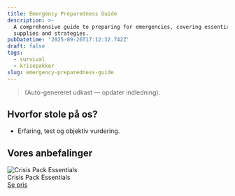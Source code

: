 ```yaml
---
title: Emergency Preparedness Guide
description: >-
  A comprehensive guide to preparing for emergencies, covering essential
  supplies and strategies.
pubDatetime: '2025-09-26T17:12:32.742Z'
draft: false
tags:
  - survival
  - krisepakker
slug: emergency-preparedness-guide
---
```

> (Auto-genereret udkast — opdater indledning).

## Hvorfor stole på os?
- Erfaring, test og objektiv vurdering.

## Vores anbefalinger


<!-- Auto: Affiliate-kort fra Products/SKUs -->

<div class="aff-card"><img src="abstract_15.png (https://v5.airtableusercontent.com/v3/u/45/45/1758916800000/laF__kAilwEclgzrqCNsRQ/CFlCqC3HWYv7hv22bs8AiK2ZWr-cGOcj5VvyZWjZOMy_s4-BtsbYSGpO1fGB0ohiEWIEJKjCdA-dE9FiSQQyrDsqjHTHYftzFgwNkOSS4xG-6Lku-05gwYcPlQMOl1Ugh14OCuxYxB8pwkjvhdAvmrV0LQxS8vXb7JZfn2TYyPA/zYeQo_4BcYQiwzWcmWfbpfRXppHe28gLjieGvwRM9lU)" alt="Crisis Pack Essentials" class="aff-card__img" /><div class="aff-card__meta"><div class="aff-card__title">Crisis Pack Essentials</div><a class="aff-btn" href="https://affiliate.homeessentialsee62.com/deal789?utm_source=klartilalt&utm_medium=affiliate&subid=emergency-preparedness-guide-2025-09-26" rel="sponsored nofollow noopener" target="_blank">Se pris</a></div></div>

